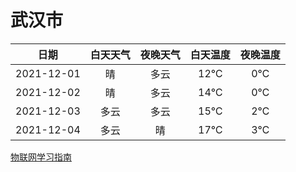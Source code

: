 # 武汉市
|日期|白天天气|夜晚天气|白天温度|夜晚温度|
|:--:|:--:|:--:|:--:|:--:|
|2021-12-01|晴|多云|12℃|0℃|
|2021-12-02|晴|多云|14℃|0℃|
|2021-12-03|多云|多云|15℃|2℃|
|2021-12-04|多云|晴|17℃|3℃|
 
[物联网学习指南](http://doc.lziqi.top/IoT)
